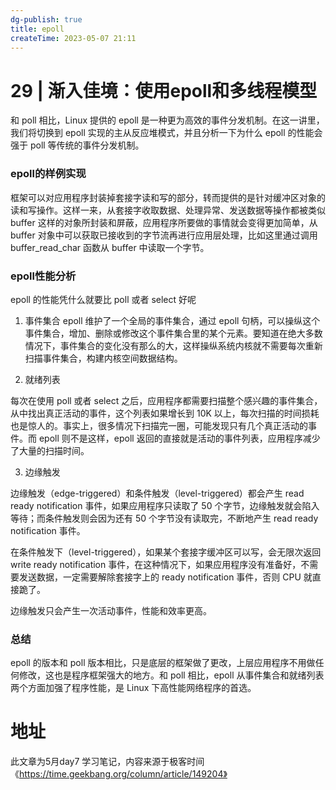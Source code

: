 ```yaml
---
dg-publish: true
title: epoll
createTime: 2023-05-07 21:11  
---
```


# 29 | 渐入佳境：使用epoll和多线程模型

和 poll 相比，Linux 提供的 epoll 是一种更为高效的事件分发机制。在这一讲里，我们将切换到 epoll 实现的主从反应堆模式，并且分析一下为什么 epoll 的性能会强于 poll 等传统的事件分发机制。

### epoll的样例实现

框架可以对应用程序封装掉套接字读和写的部分，转而提供的是针对缓冲区对象的读和写操作。这样一来，从套接字收取数据、处理异常、发送数据等操作都被类似 buffer 这样的对象所封装和屏蔽，应用程序所要做的事情就会变得更加简单，从 buffer 对象中可以获取已接收到的字节流再进行应用层处理，比如这里通过调用 buffer_read_char 函数从 buffer 中读取一个字节。

### epoll性能分析
epoll 的性能凭什么就要比 poll 或者 select 好呢

1. 事件集合
epoll 维护了一个全局的事件集合，通过 epoll 句柄，可以操纵这个事件集合，增加、删除或修改这个事件集合里的某个元素。要知道在绝大多数情况下，事件集合的变化没有那么的大，这样操纵系统内核就不需要每次重新扫描事件集合，构建内核空间数据结构。

2. 就绪列表

每次在使用 poll 或者 select 之后，应用程序都需要扫描整个感兴趣的事件集合，从中找出真正活动的事件，这个列表如果增长到 10K 以上，每次扫描的时间损耗也是惊人的。事实上，很多情况下扫描完一圈，可能发现只有几个真正活动的事件。而 epoll 则不是这样，epoll 返回的直接就是活动的事件列表，应用程序减少了大量的扫描时间。

3. 边缘触发

边缘触发（edge-triggered）和条件触发（level-triggered）都会产生 read ready notification 事件，如果应用程序只读取了 50 个字节，边缘触发就会陷入等待；而条件触发则会因为还有 50 个字节没有读取完，不断地产生 read ready notification 事件。

在条件触发下（level-triggered），如果某个套接字缓冲区可以写，会无限次返回 write ready notification 事件，在这种情况下，如果应用程序没有准备好，不需要发送数据，一定需要解除套接字上的 ready notification 事件，否则 CPU 就直接跪了。

边缘触发只会产生一次活动事件，性能和效率更高。

### 总结
epoll 的版本和 poll 版本相比，只是底层的框架做了更改，上层应用程序不用做任何修改，这也是程序框架强大的地方。和 poll 相比，epoll 从事件集合和就绪列表两个方面加强了程序性能，是 Linux 下高性能网络程序的首选。

# 地址

此文章为5月day7 学习笔记，内容来源于极客时间《https://time.geekbang.org/column/article/149204》
